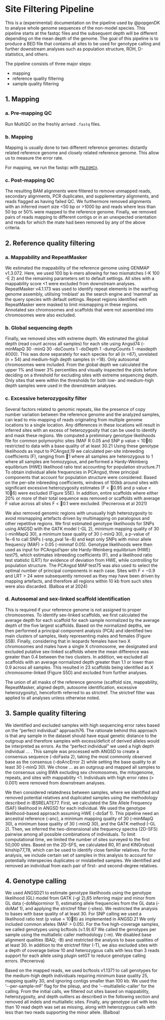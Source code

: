 # Site Filtering Pipeline

This is a (experimental) documentation on the pipeline used by @popgenDK to analyse whole genome sequences of the non-model species. This pipeline starts at the fastqc files and the subsequent depth will be different depending on the mean depth of the genome. The goal of this pipeline is to produce a BED file that contains all sites to be used for genotype calling and further downstream analyses such as population structure, ROH, D-statistics, and others.

The pipeline consists of three major steps:
- mapping 
- reference quality filtering
- sample quality filtering

## 1. Mapping 

### a. Pre-mapping QC

Run MultiQC on the freshly arrived `.fastq` files.

### b. Mapping

Mapping is usually done to two different reference genomes: distantly related reference genome and closely related reference genome. This allow us to measure the error rate. 

For mapping, we run the fastqc with [`PALEOMIX`](https://github.com/MikkelSchubert/paleomix).

### c. Post-mapping QC

The resulting BAM alignments were filtered to remove unmapped reads, secondary alignments, PCR duplicates, and supplementary alignments, and reads flagged as having failed QC. We furthermore removed alignments with an inferred insert size <50 bp or >1000 bp and reads where less than 50 bp or 50% were mapped to the reference genome. Finally, we removed pairs of reads mapping to different contigs or in an unexpected orientation and reads for which the mate had been removed by any of the above criteria.

## 2. Reference quality filtering

### a. Mappability and RepeatMasker
We estimated the mappability of the reference genome using GENMAP v1.3.072. Here, we used 100 bp k-mers allowing for two mismatches (-K 100 -E 2) and the remaining parameters set to default settings. All sites with a mappability score <1 were excluded from downstream analyses. RepeatMasker v4.1.173 was used to identify repeat elements in the warthog genome assembly, utilising ‘rmblast’ as the search engine and ‘mammal’ as the query species with default settings. Repeat regions identified with RepeatMasker were masked to limit mismapping in these regions. Annotated sex chromosomes and scaffolds that were not assembled into chromosomes were also excluded.

### b. Global sequencing depth

Finally, we removed sites with extreme depth. We estimated the global depth (read count across all samples) for each site using Angsd74 (-minMapQ 30 -minQ 30 -doCounts 1 -doDepth 1 -dumpCounts 1 -maxdepth 4000). This was done separately for each species for all (n =67), unrelated (n = 54) and medium-high depth samples (n =18). Only autosomal chromosomes were included. From the global depth we calculated the upper 1% and lower 3% percentiles and visually inspected the plots before deciding on a threshold for excluding sites with extreme sequencing depth. Only sites that were within the thresholds for both low- and medium-high depth samples were used in the downstream analyses.

### c. Excessive heterozygosity filter

Several factors related to genomic repeats, like the presence of copy number variation between the reference genome and the analyzed samples, can lead to mis-mapping of reads originating from multiple genome locations to a single location. Any differences in these locations will result in inferred sites with an excess of heterozygosity that can be used to identify and mask these regions. We computed a preliminary genotype likelihoods file for common polymorphic sites (MAF R 0.05 and SNP p value < 106) restricted to data with a base quality of at least 30.21 Using these genotype likelihoods as input to PCAngsd,19 we calculated per-site inbreeding coefficients (F), ranging from 1 where all samples are heterozygous to 1 where all samples are homozygous, and performed a Hardy-Weinberg equilibrium (HWE) likelihood ratio test accounting for population structure.71 To obtain individual allele frequencies in PCAngsd, three principal components that account for population structure were considered. Based on the per-site inbreeding coefficients, windows of 100kb around sites with significant excessive heterozygosity estimates (F < 0.95 and p value < 106) were excluded (Figure S5E). In addition, entire scaffolds where either 20% or more of their total sequence was removed or scaffolds with average F value across all sites F < 0.1 were excluded. (Pecnerova et al 2021)

We also removed genomic regions with unusually high heterozygosity to avoid mismapping artefacts driven by multimapping on paralogous and other repetitive regions. We first estimated genotype likelihoods for SNPs using ANGSD with the GATK model (-GL 2), minimum mapping quality of 30 (-minMapQ 30), a minimum base quality of 30 (-minQ 30), a p-value of 1e−6 to call SNPs (-snp_pval 1e−6) and kept only SNPs with minor allele frequency (MAF) > 0.05 (-minmaf 0.05). Genotype likelihoods were then used as input for PCAngsd’sper site Hardy-Weinberg equilibrium (HWE) test75, which estimates inbreeding coefficients (F), and a likelihood ratio test statistic (LRT) for evidence of deviation from HWE, while controlling for population structure. The PCAngsd MAP test75 was also used to select the optimal number of principal components in each case. Sites with F < −0.9 and LRT > 24 were subsequently removed as they may have been driven by mapping artefacts, and therefore all regions within 10 kb from such sites were also discarded. (Balboa et al 2024)

### d. Autosomal and sex-linked scaffold identification

This is required if your reference genome is not assigned to proper chromosomes. To identify sex-linked scaffolds, we first calculated the average depth for each scaffold for each sample normalized by the average depth of the five largest scaffolds. Based on the normalized depths, we then performed a principal component analysis (PCA) and identified two main clusters of samples, likely representing males and females (Figure S5B). Finally, considering that in leopards females have two X chromosomes and males have a single X chromosome, we designated and excluded putative sex-linked scaffolds where the mean difference was greater than 0.4 between the two clusters. In addition, we excluded all scaffolds with an average normalized depth greater than 1.1 or lower than 0.9 across all samples. This resulted in 23 scaffolds being identified as X chromosome-linked (Figure S5D) and excluded from further analyses.

The union of all masks of the reference genome (scaffold size, mappability, RepeatMasker, aligned depth, autosome identification, excessive heterozygosity), henceforth referred to as strictref. The strictref filter was applied to all analyses unless otherwise noted.

## 3. Sample quality filtering

We identified and excluded samples with high sequencing error rates based on the “perfect individual” approach76. The rationale behind this approach is that any sample in the dataset should have equal genetic distance to the outgroup and therefore samples with excess/deficit of derived alleles would be interpreted as errors. As the “perfect individual” we used a high depth individual ... . This sample was processed with ANGSD to create a consensus sequence (-doFasta 2), taking the most commonly observed base as the consensus (-doAncError 2) while setting the base quality to at least 30 (-minQ 30). We chose ... as an outgroup and mapped all samples to the consensus using BWA excluding sex chromosomes, the mitogenome, repeats, and sites with mappability <1. Individuals with high error rates (> 0.001) were removed from downstream analyses.

We then considered relatedness between samples, where we identified and removed potential relatives and duplicated samples using the methodology described in IBSRELATE77. First, we calculated the Site Allele Frequency (SAF) likelihood in ANGSD for each individual. We used the genotype likelihood-based approach assuming HWE (-doSaf 1). This pipeline need an ancestral reference (-anc), a minimum mapping quality of 30 (-minMapQ 30), a minimum base quality of 30 (-minQ 30), and the GATK method (-GL 2). Then, we inferred the two-dimensional site frequency spectra (2D-SFS) pairwise among all possible combinations of individuals. To limit computational time, we limited the number of sites surveyed to the first 50,000 sites. Based on the 2D-SFS, we calculated R0, R1 and KINGrobust kinship77,78, which can be used to identify close familiar relatives. For the analysis, we include certain set of samples in this analysis to account for potentially interspecies duplicates or mislabelled samples. We identified and removed an individual from each pair of first- and second-degree relatives.

## 4. Genotype calling

We used ANGSD21 to estimate genotype likelihoods using the genotype likelihood (GL) model from GATK (-gl 2),65 inferring major and minor from GL data (-doMajorminor 1), estimating allele frequencies from the GL data (-doMaf 1), and applying the strictref filter (-sites). We restricted the analysis to bases with base quality of at least 30. For SNP calling we used a likelihood ratio test (p value = 106) as implemented in ANGSD.21 We only included common alleles (MAF > 0.05).
For the five high-coverage samples, we called genotypes using bcftools (v.1.9).67 We called the genotypes per sample using the multiallelic caller methodology (-m). We disabled base alignment qualities (BAQ; -B) and restricted the analysis to base qualities of at least 30. In addition to the strictref filter (-T), we also excluded sites with a depth of coverage below 10 and heterozygous calls with less than 3 reads support for each allele using plugin setGT to reduce genotype calling errors. (Pecnerova)

Based on the mapped reads, we used bcftools v1.1371 to call genotypes for the medium-high depth individuals requiring minimum base quality 25, mapping quality 30, and ignoring contigs smaller than 100 kb. We used the ‘--per-sample-mF’ flag for the pileup, and the ‘--multiallelic-caller’ for the calling. From the initial calls, we filtered out sites based on mappability, heterozygosity, and depth outliers as described in the following section and removed all indels and multiallelic sites. Finally, any genotype call with less than 10 read depth was set as missing, along with heterozygous calls with less than two reads supporting the minor allele. (Balboa)




